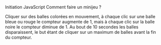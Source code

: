 Initiation JavaScript 
 Comment faire un minijeu ?

 Cliquer sur des balles colorées en mouvement,
 à chaque clic sur une balle bleue ou rouge le compteur augmente de 1, 
 mais à chaque clic sur la balle noire le compteur diminue de 1.
 Au bout de 10 secondes les balles disparaissent, le but étant de cliquer 
 sur un maximum de balles avant la fin du compteur.